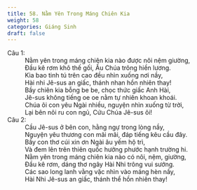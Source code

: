 ```yaml
---
title: 58. Nằm Yên Trong Máng Chiên Kia
weight: 58
categories: Giáng Sinh
draft: false
---
```

<dl><dt>Câu 1:</dt><dd data-verse="1">Nằm yên trong máng chiên kia nào được nôi nệm giường, <br/>Đầu kê rơm khô thế gối, Ấu Chúa trông hiền lương. <br/>Kìa bao tinh tú trên cao đều nhìn xuống nơi nầy, <br/>Hài nhi Jê-sus an giấc, thánh nhan hồn nhiên thay! <br/>Bầy chiên kia bỗng be be, chọc thức giấc Anh Hài, <br/>Jê-sus không tiếng oe oe nằm tự nhiên khoan khoái. <br/>Chúa ôi con yêu Ngài nhiều, nguyện nhìn xuống từ trời, <br/>Lại bên nôi ru con ngủ, Cứu Chúa Jê-sus ôi! </dd><dt>Câu 2:</dt><dd data-verse="2">Cầu Jê-sus ở bên con, hằng ngự trong lòng nầy, <br/>Nguyện yêu thương con mãi mãi, đáp tiếng kêu cầu đây. <br/>Bầy con thơ cúi xin ơn Ngài âu yếm hộ trì, <br/>Và đem lên trên thiên quốc hưởng phước hạnh trường hi. <br/>Nằm yên trong máng chiên kia nào có nôi, nệm, giường, <br/>Đầu kê rơm, dáng thơ ngây Hài Nhi trông vui sướng. <br/>Các sao long lanh vằng vặc nhìn vào máng hèn nầy, <br/>Hài Nhi Jê-sus an giấc, thánh thể hồn nhiên thay! </dd></dl>